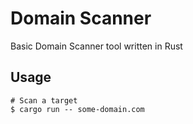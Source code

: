 # Domain Scanner

Basic Domain Scanner tool written in Rust

## Usage

```shell
# Scan a target
$ cargo run -- some-domain.com
```